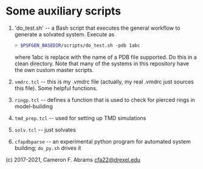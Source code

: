 # Some auxiliary scripts 

1. 'do_test.sh' -- a Bash script that executes the general workflow to generate
   a solvated system.  Execute as
   ```bash
   > $PSFGEN_BASEDIR/scripts/do_test.sh -pdb 1abc
   ```
   where 1abc is replace with the name of a PDB file supported.  Do this in a clean directory.  Note that many of the systems in this repository have the own custom master scripts.

2. `vmdrc.tcl` -- this is my .vmdrc file (actually, my real .vmdrc just sources this file). Some helpful functions.

3. `ringp.tcl` -- defines a function that is used to check for pierced rings in model-building

4. `tmd_prep.tcl` -- used for setting up TMD simulations

5. `solv.tcl` -- just solvates

6. `cfapdbparse` -- an experimental python program for automated system building; `do_py.sh` drives it

(c) 2017-2021, Cameron F. Abrams
cfa22@drexel.edu
